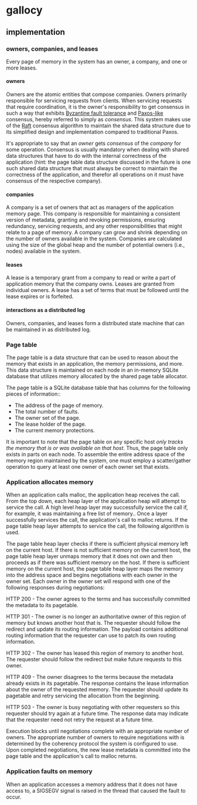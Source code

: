 # gallocy

## implementation

### owners, companies, and leases

Every page of memory in the system has an owner, a company, and one or more
leases.

#### owners

Owners are the atomic entities that compose companies. Owners primarily
responsible for servicing requests from clients. When servicing requests that
require coordination, it is the owner's responsibility to get consensus in such
a way that exhibits [Byzantine fault
tolerance](https://en.wikipedia.org/wiki/Byzantine_fault_tolerance) and
[Paxos-like](https://en.wikipedia.org/wiki/Paxos_(computer_science)) consensus,
hereby referred to simply as *consensus*. This system makes use of the
[Raft](https://raft.github.io/) consensus algorithm to maintain the shared data
structure due to its simplified design and implementation compared to
traditional Paxos.

It's appropriate to say that an *owner* gets *consensus* of the *company* for
some operation. Consensus is usually mandatory when dealing with shared data
structures that have to do with the internal correctness of the application
(hint: the page table data structure discussed in the future is one such shared
data structure that must always be correct to maintain the correctness of the
application, and therefor all operations on it must have consensus of the
respective company).

#### companies

A company is a set of owners that act as managers of the application memory
page. This company is responsible for maintaining a consistent version of
metadata, granting and revoking permissions, ensuring redundancy, servicing
requests, and any other responsibilities that might relate to a page of memory.
A company can grow and shrink depending on the number of owners available in
the system. Companies are calculated using the size of the global heap and the
number of potential owners (i.e., nodes)  available in the system.

#### leases

A lease is a temporary grant from a company to read or write a part of
application memory that the company owns. Leases are granted from individual
owners. A lease has a set of terms that must be followed until the lease
expires or is forfeited.

#### interactions as a distributed log

Owners, companies, and leases form a distributed state machine that can be
maintained in as  distributed log.


### Page table

The page table is a data structure that can be used to reason about the memory
that exists in an application, the memory permissions, and more. This data
structure is maintained on each node in an in-memory SQLite database that
utilizes memory allocated by the shared page table allocator.

The page table is a SQLite database table that has columns for the following
pieces of information::

  - The address of the page of memory.
  - The total number of faults.
  - The owner set of the page.
  - The lease holder of the page.
  - The current memory protections.

It is important to note that the page table on any specific host *only tracks
the memory that is or was available on that host*. Thus, the page table only
exists in parts on each node. To assemble the entire address space of the
memory region maintained by the system, one must employ a scatter/gather
operation to query at least one owner of each owner set that exists.

### Application allocates memory

When an application calls malloc, the application heap receives the call. From
the top down, each heap layer of the application heap will attempt to service
the call. A high level heap layer may successfully service the call if, for
example, it was maintaining a free list of memory.. Once a layer successfully
services the call, the application's call to malloc returns. If the page table
heap layer attempts to service the call, the following algorithm is used.

The page table heap layer checks if there is sufficient physical memory left on
the current host. If there is not sufficient memory on the current host, the
page table heap layer unmaps memory that it does not own and then proceeds as
if there was sufficient memory on the host. If there is sufficient memory on
the current host, the page table heap layer maps the memory into the address
space and begins negotiations with each owner in the owner set. Each owner in
the owner set will respond with one of the following responses during
negotiations:

  HTTP 200 - The owner agrees to the terms and has successfully committed the
  metadata to its pagetable.

  HTTP 301 - The owner is no longer an authoritative owner of this region of
  memory but knows another host that is. The requester should follow the
  redirect and update its routing information. The payload contains additional
  routing information that the requester can use to patch its own routing
  information.

  HTTP 302 - The owner has leased this region of memory to another host. The
  requester should follow the redirect but make future requests to this owner.

  HTTP 409 - The owner disagrees to the terms because the metadata already
  exists in its pagetable. The response contains the lease information about
  the owner of the requested memory. The requester should update its pagetable
  and retry servicing the allocation from the beginning.

  HTTP 503 - The owner is busy negotiating with other requesters so this
  requester should try again at a future time. The response data may indicate
  that the requester need not retry the request at a future time.

Execution blocks until negotiations complete with an appropriate number of
owners. The appropriate number of owners to require negotiations with is
determined by the coherency protocol the system is configured to use. Upon
completed negotiations, the new lease metadata is committed into the page table
and the application's call to malloc returns.


### Application faults on memory

When an application accesses a memory address that it does not have access to,
a SIGSEGV signal is raised in the thread that caused the fault to occur.
